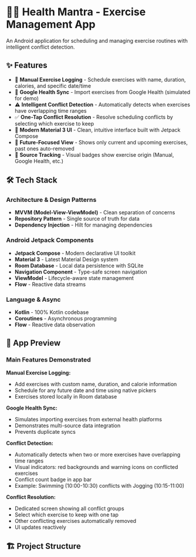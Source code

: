 # 🏃‍♂️ Health Mantra - Exercise Management App

An Android application for scheduling and managing exercise routines with intelligent conflict detection.

## ✨ Features

- 📝 **Manual Exercise Logging** - Schedule exercises with name, duration, calories, and specific date/time
- 🔄 **Google Health Sync** - Import exercises from Google Health (simulated for demo)
- ⚠️ **Intelligent Conflict Detection** - Automatically detects when exercises have overlapping time ranges
- ✅ **One-Tap Conflict Resolution** - Resolve scheduling conflicts by selecting which exercise to keep
- 🎨 **Modern Material 3 UI** - Clean, intuitive interface built with Jetpack Compose
- 📅 **Future-Focused View** - Shows only current and upcoming exercises, past ones auto-removed
- 🎨 **Source Tracking** - Visual badges show exercise origin (Manual, Google Health, etc.)

## 🛠️ Tech Stack

### Architecture & Design Patterns
- **MVVM (Model-View-ViewModel)** - Clean separation of concerns
- **Repository Pattern** - Single source of truth for data
- **Dependency Injection** - Hilt for managing dependencies

### Android Jetpack Components
- **Jetpack Compose** - Modern declarative UI toolkit
- **Material 3** - Latest Material Design system
- **Room Database** - Local data persistence with SQLite
- **Navigation Component** - Type-safe screen navigation
- **ViewModel** - Lifecycle-aware state management
- **Flow** - Reactive data streams

### Language & Async
- **Kotlin** - 100% Kotlin codebase
- **Coroutines** - Asynchronous programming
- **Flow** - Reactive data observation

## 📱 App Preview

### Main Features Demonstrated

**Manual Exercise Logging:**
- Add exercises with custom name, duration, and calorie information
- Schedule for any future date and time using native pickers
- Exercises stored locally in Room database

**Google Health Sync:**
- Simulates importing exercises from external health platforms
- Demonstrates multi-source data integration
- Prevents duplicate syncs

**Conflict Detection:**
- Automatically detects when two or more exercises have overlapping time ranges
- Visual indicators: red backgrounds and warning icons on conflicted exercises
- Conflict count badge in app bar
- Example: Swimming (10:00-10:30) conflicts with Jogging (10:15-11:00)

**Conflict Resolution:**
- Dedicated screen showing all conflict groups
- Select which exercise to keep with one tap
- Other conflicting exercises automatically removed
- UI updates reactively

## 🏗️ Project Structure